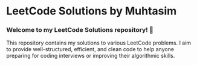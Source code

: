 # **LeetCode Solutions by Muhtasim**

### Welcome to my LeetCode Solutions repository! 🚀

This repository contains my solutions to various LeetCode problems. I aim to provide well-structured, efficient, and clean code to help anyone preparing for coding interviews or improving their algorithmic skills.

